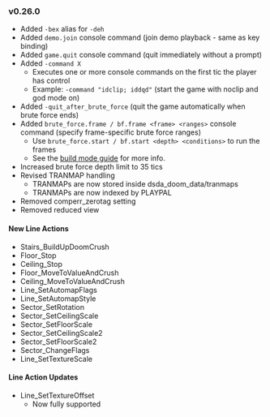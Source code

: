 ### v0.26.0
- Added `-bex` alias for `-deh`
- Added `demo.join` console command (join demo playback - same as key binding)
- Added `game.quit` console command (quit immediately without a prompt)
- Added `-command X`
  - Executes one or more console commands on the first tic the player has control
  - Example: `-command "idclip; iddqd"` (start the game with noclip and god mode on)
- Added `-quit_after_brute_force` (quit the game automatically when brute force ends)
- Added `brute_force.frame / bf.frame <frame> <ranges>` console command (specify frame-specific brute force ranges)
  - Use `brute_force.start / bf.start <depth> <conditions>` to run the frames
  - See the [build mode guide](./build_mode.md) for more info.
- Increased brute force depth limit to 35 tics
- Revised TRANMAP handling
  - TRANMAPs are now stored inside dsda_doom_data/tranmaps
  - TRANMAPs are now indexed by PLAYPAL
- Removed comperr_zerotag setting
- Removed reduced view

#### New Line Actions
- Stairs_BuildUpDoomCrush
- Floor_Stop
- Ceiling_Stop
- Floor_MoveToValueAndCrush
- Ceiling_MoveToValueAndCrush
- Line_SetAutomapFlags
- Line_SetAutomapStyle
- Sector_SetRotation
- Sector_SetCeilingScale
- Sector_SetFloorScale
- Sector_SetCeilingScale2
- Sector_SetFloorScale2
- Sector_ChangeFlags
- Line_SetTextureScale

#### Line Action Updates
- Line_SetTextureOffset
  - Now fully supported
